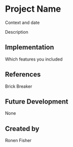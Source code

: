 # Project Name

Context and date

Description


## Implementation

Which features you included


## References

Brick Breaker

## Future Development

None

## Created by

Ronen Fisher

